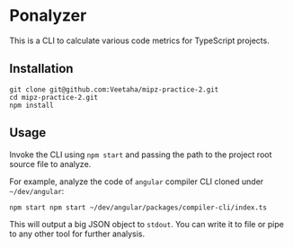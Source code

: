 # Ponalyzer

This is a CLI to calculate various code metrics for TypeScript projects.

## Installation

```
git clone git@github.com:Veetaha/mipz-practice-2.git
cd mipz-practice-2.git
npm install
```

## Usage

Invoke the CLI using `npm start` and passing the path to the project root source file to analyze.

For example, analyze the code of `angular` compiler CLI cloned under `~/dev/angular`:

```bash
npm start npm start ~/dev/angular/packages/compiler-cli/index.ts
```

This will output a big JSON object to `stdout`. You can write it to file or pipe to any other tool for further analysis.
